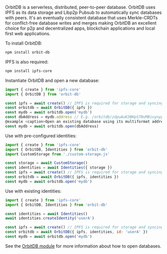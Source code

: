 OrbitDB is a serverless, distributed, peer-to-peer database. OrbitDB uses IPFS
as its data storage and Libp2p Pubsub to automatically sync databases with peers. It's an eventually consistent database that uses Merkle-CRDTs for conflict-free database writes and merges making OrbitDB an excellent choice for p2p and decentralized apps, blockchain applications and local first web applications.

To install OrbitDB:

```bash
npm install orbit-db
```

IPFS is also required:

```bash
npm install ipfs-core
```

Instantiate OrbitDB and open a new database:

```js
import { create } from 'ipfs-core'
import { OrbitDB } from 'orbit-db'

const ipfs = await create() // IPFS is required for storage and syncing
const orbitdb = await OrbitDB({ ipfs })
const mydb = await orbitdb.open('mydb')
const dbAddress = mydb.address // E.g. /orbitdb/zdpuAuK3BHpS7NvMBivynypqciYCuy2UW77XYBPUYRnLjnw13
@example <caption>Open an existing database using its multiformat address:</caption>
const mydb = await orbitdb.open(dbAddress)
```

Use with pre-configured identities:

```js
import { create } from 'ipfs-core'
import { OrbitDB, Identities } from 'orbit-db'
import CustomStorage from './custom-storage.js'

const storage = await CustomStorage()
const identities = await Identities({ storage })
const ipfs = await create() // IPFS is required for storage and syncing
const orbitdb = await OrbitDB({ ipfs, identities })
const mydb = await orbitdb.open('mydb')
```

Use with existing identities:

```js
import { create } from 'ipfs-core'
import { OrbitDB, Identities } from 'orbit-db'

const identities = await Identities()
await identities.createIdentity('userA')

const ipfs = await create() // IPFS is required for storage and syncing
const orbitdb = await OrbitDB({ ipfs, identities, id: 'userA' })
const mydb = await orbitdb.open('mydb')
```

See the [OrbitDB module](./module-OrbitDB.html) for more information about how to open databases.